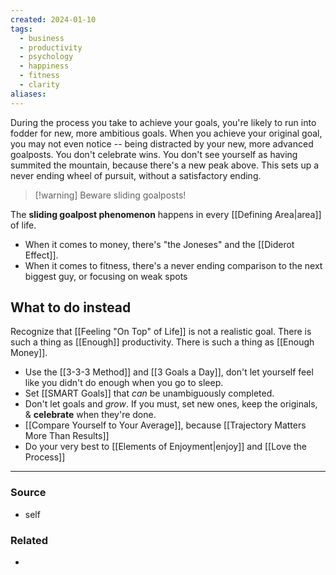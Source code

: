 ```yaml
---
created: 2024-01-10
tags:
  - business
  - productivity
  - psychology
  - happiness
  - fitness
  - clarity
aliases:
---
```

During the process you take to achieve your goals, you're likely to run into fodder for new, more ambitious goals. When you achieve your original goal, you may not even notice -- being distracted by your new, more advanced goalposts. You don't celebrate wins. You don't see yourself as having summited the mountain, because there's a new peak above. This sets up a never ending wheel of pursuit, without a satisfactory ending. 

> [!warning] Beware sliding goalposts!

The **sliding goalpost phenomenon** happens in every [[Defining Area|area]] of life. 

- When it comes to money, there's "the Joneses" and the [[Diderot Effect]].
- When it comes to fitness, there's a never ending comparison to the next biggest guy, or focusing on weak spots

## What to do instead

Recognize that [[Feeling "On Top" of Life]] is not a realistic goal. There is such a thing as [[Enough]] productivity. There is such a thing as [[Enough Money]]. 

- Use the [[3-3-3 Method]] and [[3 Goals a Day]], don't let yourself feel like you didn't do enough when you go to sleep.
- Set [[SMART Goals]] that *can* be unambiguously completed.
- Don't let goals and *grow*. If you must, set new ones, keep the originals, & **celebrate** when they're done.
- [[Compare Yourself to Your Average]], because [[Trajectory Matters More Than Results]]
- Do your very best to [[Elements of Enjoyment|enjoy]] and [[Love the Process]]

****
### Source
- self

### Related
- 